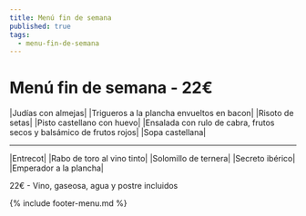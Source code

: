 ```yaml
---
title: Menú fin de semana
published: true
tags:
  - menu-fin-de-semana
---
```


# Menú fin de semana - 22€

|Judías con almejas|
|Trigueros a la plancha envueltos en bacon|
|Risoto de setas|
|Pisto castellano con huevo|
|Ensalada con rulo de cabra, frutos secos y balsámico de frutos rojos|
|Sopa castellana|

------

|Entrecot|
|Rabo de toro al vino tinto|
|Solomillo de ternera|
|Secreto ibérico|
|Emperador a la plancha|

22€ - Vino, gaseosa, agua y postre incluidos

{% include footer-menu.md %}
